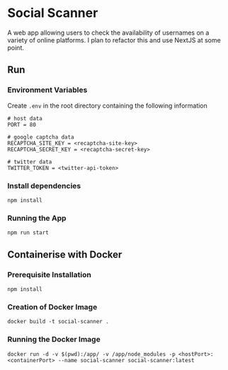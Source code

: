 # Social Scanner
 A web app allowing users to check the availability of usernames on a variety of online platforms. I plan to refactor this and use NextJS at some point.

## Run

### Environment Variables
Create `.env` in the root directory containing the following information
```
# host data
PORT = 80

# google captcha data
RECAPTCHA_SITE_KEY = <recaptcha-site-key>
RECAPTCHA_SECRET_KEY = <recaptcha-secret-key>

# twitter data
TWITTER_TOKEN = <twitter-api-token>
```

### Install dependencies

`npm install`

### Running the App


`npm run start`

## Containerise with Docker

### Prerequisite Installation
`npm install`

### Creation of Docker Image
`docker build -t social-scanner .`

### Running the Docker Image
`docker run -d -v $(pwd):/app/ -v /app/node_modules -p <hostPort>:<containerPort> --name social-scanner social-scanner:latest`
